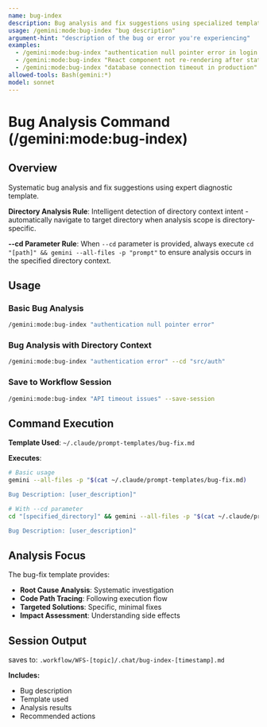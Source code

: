 ```yaml
---
name: bug-index
description: Bug analysis and fix suggestions using specialized template
usage: /gemini:mode:bug-index "bug description"
argument-hint: "description of the bug or error you're experiencing"
examples:
  - /gemini:mode:bug-index "authentication null pointer error in login flow"
  - /gemini:mode:bug-index "React component not re-rendering after state change"
  - /gemini:mode:bug-index "database connection timeout in production"
allowed-tools: Bash(gemini:*)
model: sonnet
---
```


# Bug Analysis Command (/gemini:mode:bug-index)

## Overview
Systematic bug analysis and fix suggestions using expert diagnostic template.

**Directory Analysis Rule**: Intelligent detection of directory context intent - automatically navigate to target directory when analysis scope is directory-specific.

**--cd Parameter Rule**: When `--cd` parameter is provided, always execute `cd "[path]" && gemini --all-files -p "prompt"` to ensure analysis occurs in the specified directory context.

## Usage

### Basic Bug Analysis
```bash
/gemini:mode:bug-index "authentication null pointer error"
```

### Bug Analysis with Directory Context
```bash
/gemini:mode:bug-index "authentication error" --cd "src/auth"
```


### Save to Workflow Session
```bash
/gemini:mode:bug-index "API timeout issues" --save-session
```

## Command Execution

**Template Used**: `~/.claude/prompt-templates/bug-fix.md`

**Executes**:
```bash
# Basic usage
gemini --all-files -p "$(cat ~/.claude/prompt-templates/bug-fix.md)

Bug Description: [user_description]"

# With --cd parameter
cd "[specified_directory]" && gemini --all-files -p "$(cat ~/.claude/prompt-templates/bug-fix.md)

Bug Description: [user_description]"
```

## Analysis Focus

The bug-fix template provides:
- **Root Cause Analysis**: Systematic investigation
- **Code Path Tracing**: Following execution flow  
- **Targeted Solutions**: Specific, minimal fixes
- **Impact Assessment**: Understanding side effects


## Session Output

saves to:
`.workflow/WFS-[topic]/.chat/bug-index-[timestamp].md`

**Includes:**
- Bug description
- Template used  
- Analysis results
- Recommended actions